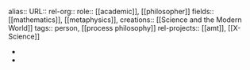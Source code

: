 alias::
URL::
rel-org::
role:: [[academic]], [[philosopher]]
fields:: [[mathematics]], [[metaphysics]],
creations:: [[Science and the Modern World]]
tags:: person, [[process philosophy]]
rel-projects:: [[amt]], [[X-Science]]


-
-
